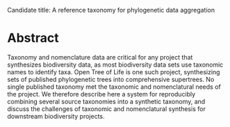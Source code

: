 
Candidate title: A reference taxonomy for phylogenetic data aggregation


# Abstract

Taxonomy and nomenclature data are critical for any project that synthesizes
biodiversity data, as most biodiversity data sets use taxonomic names to
identify taxa. Open Tree of Life is one such project, synthesizing sets of
published phylogenetic trees into comprehensive supertrees. No single published
taxonomy met the taxonomic and nomenclatural needs of the project. We therefore
describe here a system for reproducibly combining several source taxonomies into
a synthetic taxonomy, and discuss the challenges of taxonomic and nomenclatural
synthesis for downstream biodiversity projects.
